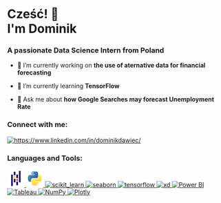<h1 align="left">Cześć! 👋 </br> I'm Dominik</h1>
<h3 align="left">A passionate Data Science Intern from Poland</h3>

- 🔭 I’m currently working on **the use of aternative data for financial forecasting**

- 🌱 I’m currently learning **TensorFlow**

- 💬 Ask me about **how Google Searches may forecast Unemployment Rate**

<h3 align="left">Connect with me:</h3>
<p align="left">
<a href="https://www.linkedin.com/in/dominikdawiec/" target="blank"><img align="center" src="https://raw.githubusercontent.com/rahuldkjain/github-profile-readme-generator/master/src/images/icons/Social/linked-in-alt.svg" alt="https://www.linkedin.com/in/dominikdawiec/" height="30" width="40" /></a>
</p>

<h3 align="left">Languages and Tools:</h3>
<a href="https://pandas.pydata.org/" target="_blank" rel="noreferrer"> <img src="https://raw.githubusercontent.com/devicons/devicon/2ae2a900d2f041da66e950e4d48052658d850630/icons/pandas/pandas-original.svg" alt="pandas" width="40" height="40"/> </a> <a href="https://www.python.org" target="_blank" rel="noreferrer"> <img src="https://raw.githubusercontent.com/devicons/devicon/master/icons/python/python-original.svg" alt="python" width="40" height="40"/> </a> <a href="https://scikit-learn.org/" target="_blank" rel="noreferrer"> <img src="https://upload.wikimedia.org/wikipedia/commons/0/05/Scikit_learn_logo_small.svg" alt="scikit_learn" width="40" height="40"/> </a> <a href="https://seaborn.pydata.org/" target="_blank" rel="noreferrer"> <img src="https://seaborn.pydata.org/_images/logo-mark-lightbg.svg" alt="seaborn" width="40" height="40"/> </a> <a href="https://www.tensorflow.org" target="_blank" rel="noreferrer"> <img src="https://www.vectorlogo.zone/logos/tensorflow/tensorflow-icon.svg" alt="tensorflow" width="40" height="40"/> </a> <a href="https://www.adobe.com/products/xd.html" target="_blank" rel="noreferrer"> <img src="https://cdn.worldvectorlogo.com/logos/adobe-xd.svg" alt="xd" width="40" height="40"/> </a> <a href=" X" target="_blank" rel="noreferrer"> <img src="https://www.vectorlogo.zone/logos/microsoft_powerbi/microsoft_powerbi-icon.svg" alt="Power BI" width="40" height="40"/> </a> <a href=" X" target="_blank" rel="noreferrer"> <img src="https://cdn.worldvectorlogo.com/logos/tableau-software.svg" alt="Tableau" width="40" height="40"/> </a> <a href=" X" target="_blank" rel="noreferrer"> <img src="https://cdn.worldvectorlogo.com/logos/numpy-1.svg" alt="NumPy" width="40" height="40"/>  </a> <a href=" X" target="_blank" rel="noreferrer"> <img src="https://www.vectorlogo.zone/logos/plot_ly/plot_ly-icon.svg" alt="Plotly" width="40" height="40"/> </p>

